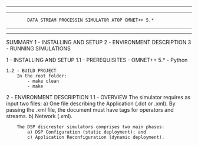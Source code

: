 ********************************************************************************
********************************************************************************
            DATA STREAM PROCESSIN SIMULATOR ATOP OMNET++ 5.*
********************************************************************************
********************************************************************************
SUMMARY
    1 - INSTALLING AND SETUP
    2 - ENVIRONMENT DESCRIPTION
    3 - RUNNING SIMULATIONS
   
   
   
1 - INSTALLING AND SETUP
    1.1 - PREREQUISITES
        - OMNET++ 5.*
        - Python
        
    1.2 - BUILD PROJECT
        In the root folder:
            - make clean
            - make

2 - ENVIRONMENT DESCRIPTION
    1.1 - OVERVIEW
        The simulator requires as input two files:
            a) One file describing the Application (.dot or .xml). By passing 
            the .xml file, the document must have tags for operators and 
            streams.
            b) Network (.xml).
        
        
        
        The DSP discrester simulators comprises two main phases:
            a) DSP Configuration (static deployment); and
            c) Application Reconfiguration (dynamic deployment).      
